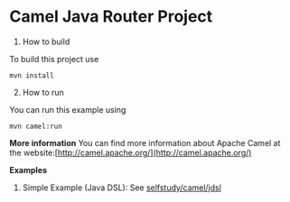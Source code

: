 # Camel Java Router Project
1. How to build

To build this project use

    mvn install

2. How to run

You can run this example using

    mvn camel:run

**More information**
You can find more information about Apache Camel at the website:[http://camel.apache.org/](http://camel.apache.org/)


**Examples**
1. Simple Example (Java DSL): See [selfstudy/camel/jdsl](selfstudy/camel/jdsl)